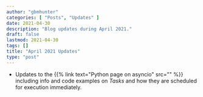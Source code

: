 ```yaml
---
author: "gbmhunter"
categories: [ "Posts", "Updates" ]
date: 2021-04-30
description: "Blog updates during April 2021."
draft: false
lastmod: 2021-04-30
tags: []
title: "April 2021 Updates"
type: "post"
---
```


* Updates to the {{% link text="Python page on asyncio" src="" %}} including info and code examples on _Tasks_ and how they are scheduled for execution immediately.